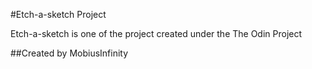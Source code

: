 #Etch-a-sketch Project

Etch-a-sketch is one of the project created under the The Odin Project

##Created by MobiusInfinity